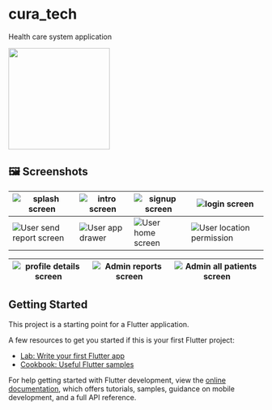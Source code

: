
# cura_tech

Health care system application 

<a><img src="[https://playerzon.com/asset/download.png](https://storage.googleapis.com/cms-storage-bucket/70760bf1e88b184bb1bc.png)" width="200"></img></a>

## 🖼 Screenshots
| ![splash screen](https://github.com/khuderhasan/cura_tech/assets/104022210/bf8e2207-07ac-4c7b-b408-ddaa26da6290) | ![intro screen](https://github.com/khuderhasan/cura_tech/assets/104022210/57b3a7b0-0f3a-4e3c-8439-31c0aa948b14) | ![signup screen](https://github.com/khuderhasan/cura_tech/assets/104022210/2b654bc1-e108-458b-bbc8-b080ea63665d) | ![login screen](https://github.com/khuderhasan/cura_tech/assets/104022210/8b6af758-23d4-45b5-b790-81acb6f3db97) | 
|---|---|---|---|
| ![User send report screen ](https://github.com/khuderhasan/cura_tech/assets/104022210/d588c71b-ee4b-4fa8-93ef-e48c6577fd47) | ![User app drawer](https://github.com/khuderhasan/cura_tech/assets/104022210/51125f0b-e82c-48ef-bfe5-486555f870f1) | ![User home screen](https://github.com/khuderhasan/cura_tech/assets/104022210/04b99fc7-cae2-4fbe-bb95-354113a7ed2f) | ![User location permission](https://github.com/khuderhasan/cura_tech/assets/104022210/751e35f7-6a8b-425c-858c-40b9427fd295) | 


| ![profile details screen](https://github.com/khuderhasan/cura_tech/assets/104022210/62daa1bb-37a9-421a-9e83-5a9299108fab) | ![Admin reports screen](https://github.com/khuderhasan/cura_tech/assets/104022210/a1a8a188-5f5b-4863-ba7d-5580880679af) | ![Admin all patients screen](https://github.com/khuderhasan/cura_tech/assets/104022210/f7c29792-a7fa-4006-a8de-3415a2381e02) |
|---|---|---|

## Getting Started

This project is a starting point for a Flutter application.

A few resources to get you started if this is your first Flutter project:

- [Lab: Write your first Flutter app](https://docs.flutter.dev/get-started/codelab)
- [Cookbook: Useful Flutter samples](https://docs.flutter.dev/cookbook)

For help getting started with Flutter development, view the
[online documentation](https://docs.flutter.dev/), which offers tutorials,
samples, guidance on mobile development, and a full API reference.
